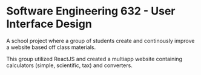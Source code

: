 # Software Engineering 632 - User Interface Design
A school project where a group of students create and continously improve a website based off class materials.

This group utilized ReactJS and created a multiapp website containing calculators (simple, scientific, tax) and converters.
